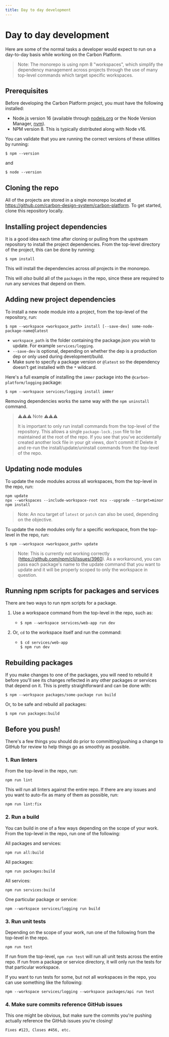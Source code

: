 ```yaml
---
title: Day to day development
---
```


# Day to day development

Here are some of the normal tasks a developer would expect to run on a day-to-day basis while
working on the Carbon Platform.

> Note: The monorepo is using npm 8 "workspaces", which simplify the dependency management across
> projects through the use of many top-level commands which target specific workspaces.

## Prerequisites

Before developing the Carbon Platform project, you must have the following installed:

- Node.js version 16 (available through [nodejs.org](https://nodejs.org/en/download/) or the Node
  Version Manager, [nvm](https://github.com/nvm-sh/nvm)).
- NPM version 8. This is typically distributed along with Node v16.

You can validate that you are running the correct versions of these utilities by running:

```
$ npm --version
```

and

```
$ node --version
```

## Cloning the repo

All of the projects are stored in a single monorepo located at
https://github.com/carbon-design-system/carbon-platform. To get started, clone this repository
locally.

## Installing project dependencies

It is a good idea each time after cloning or pulling from the upstream repository to install the
project dependencies. From the top-level directory of the project, this can be done by running:

```
$ npm install
```

This will install the dependencies across _all_ projects in the monorepo.

This will _also_ build all of the `packages` in the repo, since these are required to run any
services that depend on them.

## Adding new project dependencies

To install a new node module into a project, from the top-level of the repository, run:

```
$ npm --workspace <workspace_path> install [--save-dev] some-node-package-name@latest
```

- `workspace_path` is the folder containing the package.json you wish to update. For example
  `services/logging`.
- `--save-dev` is optional, depending on whether the dep is a production dep or only used during
  development/build.
- Make sure to specify a package version or `@latest` so the dependency doesn't get installed with
  the `*` wildcard.

Here's a full example of installing the `immer` package into the `@carbon-platform/logging` package:

```
$ npm --workspace services/logging install immer
```

Removing dependencies works the same way with the `npm uninstall` command.

> ⚠️⚠️⚠️ Note ⚠️⚠️⚠️
>
> It is important to only run install commands from the top-level of the repository. This allows a
> single `package-lock.json` file to be maintained at the root of the repo. If you see that you've
> accidentally created another lock file in your git views, don't commit it! Delete it and re-run
> the install/update/uninstall commands from the top-level of the repo.

## Updating node modules

To update the node modules across all workspaces, from the top-level in the repo, run:

```
npm update
npx --workspaces --include-workspace-root ncu --upgrade --target=minor
npm install
```

> Note: An ncu target of `latest` or `patch` can also be used, depending on the objective.

To update the node modules only for a specific workspace, from the top-level in the repo, run:

```
$ npm --workspace <workspace_path> update
```

> Note: This is currently not working correctly (https://github.com/npm/cli/issues/3960). As a
> workaround, you can pass each package's name to the update command that you want to update and it
> will be properly scoped to only the workspace in question.

## Running npm scripts for packages and services

There are two ways to run npm scripts for a package.

1. Use a workspace command from the top-level in the repo, such as:
   - ```
     $ npm --workspace services/web-app run dev
     ```
2. Or, `cd` to the workspace itself and run the command:
   - ```
     $ cd services/web-app
     $ npm run dev
     ```

## Rebuilding packages

If you make changes to one of the packages, you will need to rebuild it before you'll see its
changes reflected in any other packages or services that depend on it. This is pretty
straightforward and can be done with:

```
$ npm --workspace packages/some-package run build
```

Or, to be safe and rebuild all packages:

```
$ npm run packages:build
```

## Before you push!

There's a few things you should do prior to committing/pushing a change to GitHub for review to help
things go as smoothly as possible.

### 1. Run linters

From the top-level in the repo, run:

```
npm run lint
```

This will run all linters against the entire repo. If there are any issues and you want to auto-fix
as many of them as possible, run:

```
npm run lint:fix
```

### 2. Run a build

You can build in one of a few ways depending on the scope of your work. From the top-level in the
repo, run one of the following:

All packages and services:

```
npm run all:build
```

All packages:

```
npm run packages:build
```

All services:

```
npm run services:build
```

One particular package or service:

```
npm --workspace services/logging run build
```

### 3. Run unit tests

Depending on the scope of your work, run one of the following from the top-level in the repo.

```
npm run test
```

If run from the top-level, `npm run test` will run all unit tests across the entire repo. If run
from a package or service directory, it will only run the tests for that particular workspace.

If you want to run tests for some, but not all workspaces in the repo, you can use something like
the following:

```
npm --workspace services/logging --workspace packages/api run test
```

### 4. Make sure commits reference GitHub issues

This one might be obvious, but make sure the commits you're pushing actually reference the GitHub
issues you're closing!

```
Fixes #123, Closes #456, etc.
```
